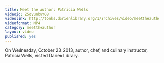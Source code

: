 ```yaml
---
title: Meet the Author: Patricia Wells
videoid: Z5gyunbwY08
videolink: http://tonks.darienlibrary.org/1/archives/video/meettheauthor/20131023_patricia_wells.m4v
videoformat: MP4
category: meettheauthor
layout: video
published: yes
---
```


On Wednesday, October 23, 2013, author, chef, and culinary instructor, Patricia Wells, visited Darien Library. 